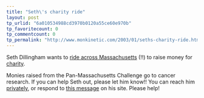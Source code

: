```yaml
---
title: "Seth\'s charity ride"
layout: post
tp_urlid: "6a010534988cd3970b0120a55ce60e970b"
tp_favoritecount: 0
tp_commentcount: 0
tp_permalink: "http://www.monkinetic.com/2003/01/seths-charity-ride.html"
---
```

Seth Dillingham wants to <a href="http://www.truerwords.net/2761">ride across Massachusetts</a> (!!) to raise money for <a href="http://www.pmc.org/">charity</a>.

Monies raised from the  Pan-Massachusetts Challenge go to cancer research. If you can help Seth out, please let him know!! You can reach him <a href="mailto:seth@macrobyte.net?subject=PMC%20Fund%20Raising">privately</a>, or respond to <a href="http://www.truerwords.net/2761/reply">this message</a> on his site. Please help!
